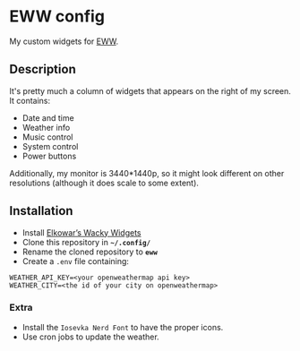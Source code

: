 # EWW config

My custom widgets for [EWW](https://github.com/elkowar/eww).  

## Description

It's pretty much a column of widgets that appears on the right of my screen.
It contains:
- Date and time
- Weather info
- Music control
- System control
- Power buttons

Additionally, my monitor is 3440*1440p, so it might look different on other resolutions (although it does scale to some extent).


## Installation

- Install [Elkowar’s Wacky Widgets](https://elkowar.github.io/eww)
- Clone this repository in **`~/.config/`**
- Rename the cloned repository to **`eww`**
- Create a `.env` file containing:
```
WEATHER_API_KEY=<your openweathermap api key>
WEATHER_CITY=<the id of your city on openweathermap>
```

### Extra

- Install the `Iosevka Nerd Font` to have the proper icons.
- Use cron jobs to update the weather.
